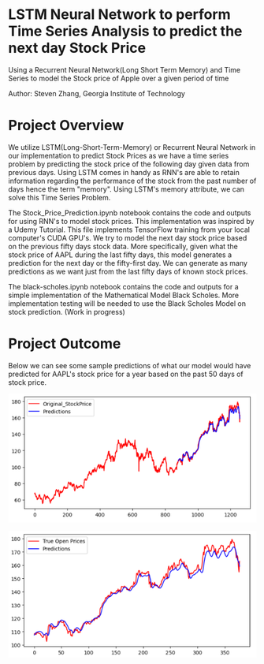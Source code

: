 # LSTM Neural Network to perform Time Series Analysis to predict the next day Stock Price
Using a Recurrent Neural Network(Long Short Term Memory) and Time Series to model the Stock price of Apple over a given period of time

Author: Steven Zhang, Georgia Institute of Technology


# Project Overview
We utilize LSTM(Long-Short-Term-Memory) or Recurrent Neural Network in our implementation to predict Stock Prices as we have a time series problem by predicting the stock price of the following day given data from previous days. Using LSTM comes in handy as RNN's are able to retain information regarding the performance of the stock from the past number of days hence the term "memory". Using LSTM's memory attribute, we can solve this Time Series Problem.

The Stock_Price_Prediction.ipynb notebook contains the code and outputs for using RNN's to model stock prices. This implementation was inspired by a Udemy Tutorial. This file implements TensorFlow training from your local computer's CUDA GPU's. We try to model the next day stock price based on the previous fifty days stock data. More specifically, given what the stock price of AAPL during the last fifty days, this model generates a prediction for the next day or the fifty-first day. We can generate as many predictions as we want just from the last fifty days of known stock prices.

The black-scholes.ipynb notebook contains the code and outputs for a simple implementation of the Mathematical Model Black Scholes. More implementation testing will be needed to use the Black Scholes Model on stock prediction. (Work in progress)

# Project Outcome
Below we can see some sample predictions of what our model would have predicted for AAPL's stock price for a year based on the past 50 days of stock price. 

![LSTM Model Prediction Graph](https://github.com/stevenzhang070302/LSTM-Model-Predicting-Stocks/blob/main/LSTM_Pred_1.png)

![LSTM Model Prediction Graph Zoomed-in](https://github.com/stevenzhang070302/LSTM-Model-Predicting-Stocks/blob/main/LSTM_Pred_2.png)
